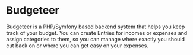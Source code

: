 # Budgeteer

Budgeteer is a PHP/Symfony based backend system that helps you keep track of your budget.
You can create Entries for incomes or expenses and assign categories to them, so you can
manage where exactly you should cut back on or where you can get easy on your expenses.
